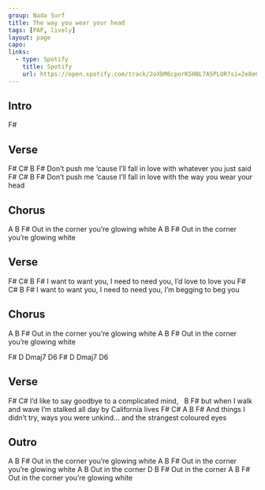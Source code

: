 ```yaml
---
group: Nada Surf
title: The way you wear your head
tags: [PAP, lively]
layout: page
capo: 
links: 
  - type: Spotify
    title: Spotify
    url: https://open.spotify.com/track/2oXbM6cporK5HBL7A5PLOR?si=2e8e008ff44b452f
---
```


## Intro

F#

## Verse

F#                                 C#            B                       F#
Don’t push me ‘cause I’ll fall in love with     whatever you just said
F#                                C#           B                        F#
Don’t push me ‘cause I’ll fall in love with the way you wear your head

## Chorus

A               B                                 F#
Out in the corner you’re glowing white
A                B                                F#
Out in the corner you’re glowing white

## Verse

F#                           C#                          B                 F#
I want to want you, I need to need you, I’d love to love you
F#                           C#                          B              F#
I want to want you, I need to need you, I’m begging to beg you

## Chorus

A               B                            F#
Out in the corner you’re glowing white
A               B                            F#
Out in the corner you’re glowing white

F#  D  Dmaj7  D6
F#  D  Dmaj7  D6

## Verse

F#                                        C#
I’d like to say goodbye to a complicated mind,
&nbsp;                 B                                                                  F#
but when I walk and wave I’m stalked all day by California lives
F#                           C#                              A       B                     F#
And things I didn’t try, ways you were unkind… and the strangest coloured eyes

## Outro

A               B                                F#
Out in the corner you’re glowing white
A                B                               F#
Out in the corner you’re glowing white
A               B
Out in the corner
D                B                               F#
Out in the corner
A                B                               F#
Out in the corner you’re glowing white

